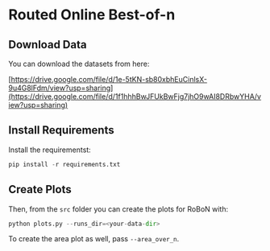 # Routed Online Best-of-n

## Download Data
You can download the datasets from here:

[https://drive.google.com/file/d/1e-5tKN-sb80xbhEuCinlsX-9u4G8lFdm/view?usp=sharing](https://drive.google.com/file/d/1f1hhhBwJFUkBwFjg7jhO9wAI8DRbwYHA/view?usp=sharing)


## Install Requirements
Install the requirementst:
```python
pip install -r requirements.txt
```

## Create Plots
Then, from the `src` folder you can create the plots for RoBoN with:
```python
python plots.py --runs_dir=<your-data-dir>
```
To create the area plot as well, pass `--area_over_n`.
